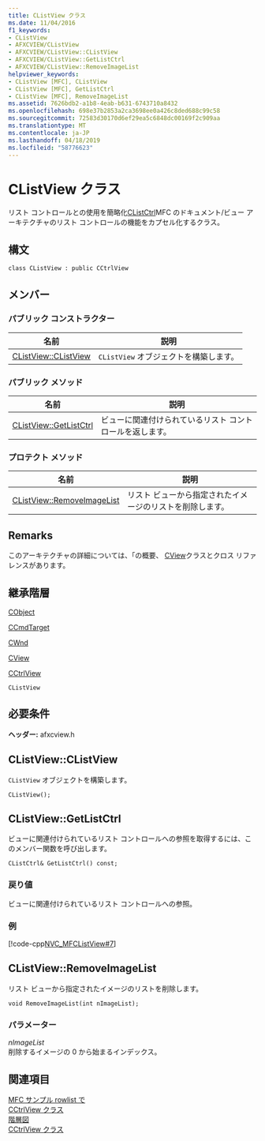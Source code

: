 ```yaml
---
title: CListView クラス
ms.date: 11/04/2016
f1_keywords:
- CListView
- AFXCVIEW/CListView
- AFXCVIEW/CListView::CListView
- AFXCVIEW/CListView::GetListCtrl
- AFXCVIEW/CListView::RemoveImageList
helpviewer_keywords:
- CListView [MFC], CListView
- CListView [MFC], GetListCtrl
- CListView [MFC], RemoveImageList
ms.assetid: 7626bdb2-a1b8-4eab-b631-6743710a8432
ms.openlocfilehash: 698e37b2853a2ca3698ee0a426c8ded688c99c58
ms.sourcegitcommit: 72583d30170d6ef29ea5c6848dc00169f2c909aa
ms.translationtype: MT
ms.contentlocale: ja-JP
ms.lasthandoff: 04/18/2019
ms.locfileid: "58776623"
---
```

# <a name="clistview-class"></a>CListView クラス

リスト コントロールとの使用を簡略化[CListCtrl](../../mfc/reference/clistctrl-class.md)MFC のドキュメント/ビュー アーキテクチャのリスト コントロールの機能をカプセル化するクラス。

## <a name="syntax"></a>構文

```
class CListView : public CCtrlView
```

## <a name="members"></a>メンバー

### <a name="public-constructors"></a>パブリック コンストラクター

|名前|説明|
|----------|-----------------|
|[CListView::CListView](#clistview)|`CListView` オブジェクトを構築します。|

### <a name="public-methods"></a>パブリック メソッド

|名前|説明|
|----------|-----------------|
|[CListView::GetListCtrl](#getlistctrl)|ビューに関連付けられているリスト コントロールを返します。|

### <a name="protected-methods"></a>プロテクト メソッド

|名前|説明|
|----------|-----------------|
|[CListView::RemoveImageList](#removeimagelist)|リスト ビューから指定されたイメージのリストを削除します。|

## <a name="remarks"></a>Remarks

このアーキテクチャの詳細については、「の概要、 [CView](../../mfc/reference/cview-class.md)クラスとクロス リファレンスがあります。

## <a name="inheritance-hierarchy"></a>継承階層

[CObject](../../mfc/reference/cobject-class.md)

[CCmdTarget](../../mfc/reference/ccmdtarget-class.md)

[CWnd](../../mfc/reference/cwnd-class.md)

[CView](../../mfc/reference/cview-class.md)

[CCtrlView](../../mfc/reference/cctrlview-class.md)

`CListView`

## <a name="requirements"></a>必要条件

**ヘッダー:** afxcview.h

##  <a name="clistview"></a>  CListView::CListView

`CListView` オブジェクトを構築します。

```
CListView();
```

##  <a name="getlistctrl"></a>  CListView::GetListCtrl

ビューに関連付けられているリスト コントロールへの参照を取得するには、このメンバー関数を呼び出します。

```
CListCtrl& GetListCtrl() const;
```

### <a name="return-value"></a>戻り値

ビューに関連付けられているリスト コントロールへの参照。

### <a name="example"></a>例

[!code-cpp[NVC_MFCListView#7](../../atl/reference/codesnippet/cpp/clistview-class_1.cpp)]

##  <a name="removeimagelist"></a>  CListView::RemoveImageList

リスト ビューから指定されたイメージのリストを削除します。

```
void RemoveImageList(int nImageList);
```

### <a name="parameters"></a>パラメーター

*nImageList*<br/>
削除するイメージの 0 から始まるインデックス。

## <a name="see-also"></a>関連項目

[MFC サンプル rowlist で](../../overview/visual-cpp-samples.md)<br/>
[CCtrlView クラス](../../mfc/reference/cctrlview-class.md)<br/>
[階層図](../../mfc/hierarchy-chart.md)<br/>
[CCtrlView クラス](../../mfc/reference/cctrlview-class.md)
